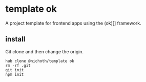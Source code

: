 # template ok
A project template for frontend apps using the (ok)[] framework.

## install
Git clone and then change the origin.

```
hub clone @nichoth/template ok
rm -rf .git
git init
npm init
```

